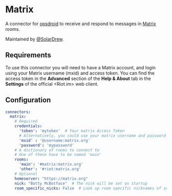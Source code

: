 # Matrix

A connector for [opsdroid](https://github.com/opsdroid/opsdroid) to receive and respond to messages in [Matrix](https://matrix.org/) rooms.

Maintained by [@SolarDrew](https://github.com/SolarDrew).

## Requirements

To use this connector you will need to have a Matrix account, and login using your Matrix username (mxid) and access token. You can find the access token in the **Advanced** section of the **Help & About** tab in the **Settings** of the official <Riot.im> web client.

## Configuration

```yaml
connectors:
  matrix:
    # Required
    credentials:
      'token': 'mytoken'  # Your matrix Access Token
      # Alternatively, you could use your matrix username and password (not recommended)
      'mxid' : '@username:matrix.org'
      'password': 'mypassword'
    # A dictionary of rooms to connect to
    # One of these have to be named 'main'
    rooms:
      'main': '#matrix:matrix.org'
      'other': '#riot:matrix.org'
    # Optional
    homeserver: "https://matrix.org"
    nick: "Botty McBotface"  # The nick will be set on startup
    room_specific_nicks: False  # Look up room specific nicknames of senders (expensive in large rooms)
```

